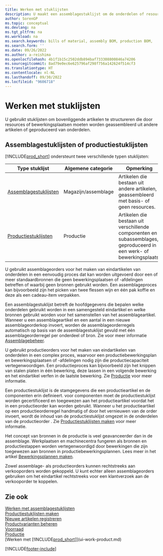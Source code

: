 ```yaml
---
title: Werken met stuklijsten
description: U maakt een assemblagestuklijst om de onderdelen of resources op te geven die vereist zijn om het artikel samen te stellen dat de assemblagestuklijst vertegenwoordigt.
author: SorenGP
ms.topic: conceptual
ms.devlang: na
ms.tgt_pltfrm: na
ms.workload: na
ms.search.keywords: bills of material, assembly BOM, production BOM,
ms.search.form: ''
ms.date: 09/26/2022
ms.author: a-reishima
ms.openlocfilehash: 4b1f1b15c2502ddb894baf733308800846a74206
ms.sourcegitcommit: 8ad79e0ec6e625796af298f756a142624f514cf3
ms.translationtype: HT
ms.contentlocale: nl-NL
ms.lasthandoff: 09/30/2022
ms.locfileid: "9606718"
---
```

# <a name="work-with-bills-of-material"></a>Werken met stuklijsten

U gebruikt stuklijsten om bovenliggende artikelen te structureren die door resources of bewerkingsplaatsen moeten worden geassembleerd uit andere artikelen of geproduceerd van onderdelen.

## <a name="assembly-boms-or-production-boms"></a>Assemblagestuklijsten of productiestuklijsten

[!INCLUDE[prod_short](includes/prod_short.md)] ondersteunt twee verschillende typen stuklijsten:

| Type stuklijst | Algemene categorie | Opmerking |
| -------- | ---------------- | ------- |
| [Assemblagestuklijsten](assembly-how-work-assembly-boms.md) | Magazijn/assemblage | Artikelen die bestaan uit andere artikelen, geassembleerd met basis- of geen resources. |
| [Productiestuklijsten](production-how-to-create-production-boms.md) | Productie | Artikelen die bestaan uit verschillende componenten en subassemblages, geproduceerd in een werk- of bewerkingsplaats. |

U gebruikt assemblageorders voor het maken van eindartikelen van onderdelen in een eenvoudig proces dat kan worden uitgevoerd door een of meer standaardbronnen die geen bewerkingsplaatsen of -afdelingen betreffen of waarbij geen bronnen gebruikt worden. Een assemblageproces kan bijvoorbeeld zijn het picken van twee flessen wijn en één pak koffie en deze als een cadeau-item verpakken.  

Een assemblagestuklijst betreft de hoofdgegevens die bepalen welke onderdelen gebruikt worden in een samengesteld eindartikel en welke bronnen gebruikt worden voor het samenstellen van het assemblageartikel. Wanneer u een assemblageartikel en een aantal in een nieuwe assemblageorderkop invoert, worden de assemblageorderregels automatisch op basis van de assemblagestuklijst gevuld met één assemblageorderregel per onderdeel of bron. Zie voor meer informatie [Assemblagebeheer](assembly-assemble-items.md).

U gebruikt productieorders voor het maken van eindartikelen van onderdelen in een complex proces, waarvoor een productiebewerkingsplan en bewerkingsplaatsen of -afdelingen nodig zijn die productiecapaciteit vertegenwoordigen. Een productieproces kan bijvoorbeeld zijn het knippen van stalen platen in één bewerking, deze lassen in een volgende bewerking en het eindartikel verfen in de laatste bewerking. Zie [Productie](production-manage-manufacturing.md) voor meer informatie.

Een productiestuklijst is de stamgegevens die een productieartikel en de componenten erin definieert. voor componenten moet de productiestuklijst worden gecertificeerd en toegewezen aan het productieartikel voordat het in een productieorder kan worden gebruikt. Wanneer u het productieartikel op een productieorderregel handmatig of door het vernieuwen van de order invoert, wordt de inhoud van de productiestuklijst omgezet in de onderdelen van de productieorder . Zie [Productiestuklijsten maken](production-how-to-create-production-boms.md) voor meer informatie.

Het concept van bronnen in de productie is veel geavanceerder dan in de assemblage. Werkplaatsen en machinecentra fungeren als bronnen en productiestappen worden vertegenwoordigd door bewerkingen die zijn toegewezen aan bronnen in productiebewerkingsplannen. Lees meer in het artikel [Bewerkingsplannen maken](production-how-to-create-routings.md).

Zowel assemblage- als productieorders kunnen rechtstreeks aan verkooporders worden gekoppeld. U kunt echter alleen assemblageorders gebruiken om het eindartikel rechtstreeks voor een klantverzoek aan de verkooporder te koppelen.

## <a name="see-also"></a>Zie ook

[Werken met assemblagestuklijsten](assembly-how-work-assembly-boms.md)  
[Productiestuklijsten maken](production-how-to-create-production-boms.md)  
[Nieuwe artikelen registreren](inventory-how-register-new-items.md)  
[Productvarianten beheren](inventory-item-variants.md)  
[Voorraad](inventory-manage-inventory.md)  
[Productie](production-manage-manufacturing.md)  
[Werken met [!INCLUDE[prod_short](includes/prod_short.md)]](ui-work-product.md)  

[!INCLUDE[footer-include](includes/footer-banner.md)]
